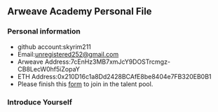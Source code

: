 ## Arweave Academy Personal File

### Personal information

- github account:skyrim211
- Email:unregistered252@gmail.com
- Arweave Address:7cEnHz3MB7xmJcY9DOSTrcmgz-CB8LecW0hf5iZopaY
- ETH Address:0x210D16c1a8Dd2428BCAfE8be8404e7FB320EB0B1
- Please finish this [form](https://docs.google.com/forms/d/e/1FAIpQLSfWA5fIIcBgmRppm3jNz5vmf9Mai_QMVil-2pO4r7YKn_Zhtw/viewform?usp=sf_link) to join in the talent pool.

### Introduce Yourself
